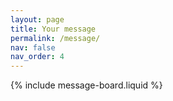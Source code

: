 ```yaml
---
layout: page
title: Your message
permalink: /message/
nav: false
nav_order: 4
---
```


{% include message-board.liquid %}
